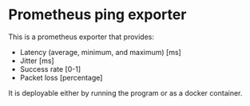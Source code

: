 # Prometheus ping exporter

This is a prometheus exporter that provides:
* Latency (average, minimum, and maximum) [ms]
* Jitter [ms]
* Success rate [0-1]
* Packet loss [percentage]

It is deployable either by running the program or as a docker container.
